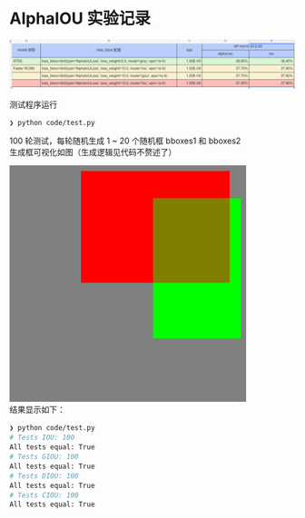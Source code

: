 # AlphaIOU 实验记录
  

![实验结果](./assets/AlphaIoU实验结果.png)  
  
测试程序运行  
```bash
❯ python code/test.py
```
  
100 轮测试，每轮随机生成 1 ~ 20 个随机框 bboxes1 和 bboxes2  
生成框可视化如图（生成逻辑见代码不赘述了）

![随机框](./assets/vis.png)  
结果显示如下：  
```bash
❯ python code/test.py
# Tests IOU: 100
All tests equal: True
# Tests GIOU: 100
All tests equal: True
# Tests DIOU: 100
All tests equal: True
# Tests CIOU: 100
All tests equal: True
```
